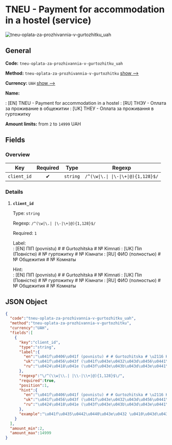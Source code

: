
# TNEU - Payment for accommodation in a hostel (service) 
![tneu-oplata-za-prozhivannia-v-gurtozhitku_uah](https://static.openfintech.io/payout_methods/tneu-oplata-za-prozhivannia-v-gurtozhitku_uah/logo.svg?w=400&c=v0.59.26#w24)  

## General 
 
**Code:** `tneu-oplata-za-prozhivannia-v-gurtozhitku_uah` 
 
**Method:** `tneu-oplata-za-prozhivannia-v-gurtozhitku` [show -->](/payout-methods/tneu-oplata-za-prozhivannia-v-gurtozhitku/) 
 
**Currency:** `UAH` [show -->](/currencies/UAH/) 
 
**Name:** 
 
:	[EN] TNEU - Payment for accommodation in a hostel 
:	[RU] ТНЭУ - Оплата за проживание в общежитии 
:	[UK] ТНЕУ - Оплата за проживання в гуртожитку 
 
**Amount limits:** from `2` to `14999` UAH 

## Fields 

### Overview 

|Key|Required|Type|Regexp| 
|:---:|:---:|:---:|:---:| 
|`client_id`|✔|`string`|`/^(\w\|\.\| \|\-\|\+\|@){1,128}$/`| 
 

### Details 
 
1. **`client_id`** 
 
	Type: `string` 
 
	Regexp: `/^(\w|\.| |\-|\+|@){1,128}$/` 
 
	Required: `1` 
 
	Label:  
	: [EN] ПІП (povnistu) # # Gurtozhitska # № Kimnati 
	: [UK] Піп (Повністю) # № гуртожитку # № Кімнати 
	: [RU] ФИО (полностью) # № Общежития # № Комнаты 
 
	Hint:  
	: [EN] ПІП (povnistu) # # Gurtozhitska # № Kimnati 
	: [UK] Піп (Повністю) # № гуртожитку # № Кімнати 
	: [RU] ФИО (полностью) # № Общежития # № Комнаты 
 

## JSON Object 

```json
{
  "code":"tneu-oplata-za-prozhivannia-v-gurtozhitku_uah",
  "method":"tneu-oplata-za-prozhivannia-v-gurtozhitku",
  "currency":"UAH",
  "fields":[
    {
      "key":"client_id",
      "type":"string",
      "label":{
        "en":"\u041f\u0406\u041f (povnistu) # # Gurtozhitska # \u2116 Kimnati",
        "uk":"\u041f\u0456\u043f (\u041f\u043e\u0432\u043d\u0456\u0441\u0442\u044e) # \u2116 \u0433\u0443\u0440\u0442\u043e\u0436\u0438\u0442\u043a\u0443 # \u2116 \u041a\u0456\u043c\u043d\u0430\u0442\u0438",
        "ru":"\u0424\u0418\u041e (\u043f\u043e\u043b\u043d\u043e\u0441\u0442\u044c\u044e) # \u2116 \u041e\u0431\u0449\u0435\u0436\u0438\u0442\u0438\u044f # \u2116 \u041a\u043e\u043c\u043d\u0430\u0442\u044b"
      },
      "regexp":"\/^(\\w|\\.| |\\-|\\+|@){1,128}$\/",
      "required":true,
      "position":1,
      "hint":{
        "en":"\u041f\u0406\u041f (povnistu) # # Gurtozhitska # \u2116 Kimnati",
        "uk":"\u041f\u0456\u043f (\u041f\u043e\u0432\u043d\u0456\u0441\u0442\u044e) # \u2116 \u0433\u0443\u0440\u0442\u043e\u0436\u0438\u0442\u043a\u0443 # \u2116 \u041a\u0456\u043c\u043d\u0430\u0442\u0438",
        "ru":"\u0424\u0418\u041e (\u043f\u043e\u043b\u043d\u043e\u0441\u0442\u044c\u044e) # \u2116 \u041e\u0431\u0449\u0435\u0436\u0438\u0442\u0438\u044f # \u2116 \u041a\u043e\u043c\u043d\u0430\u0442\u044b"
      },
      "example":"\u041f\u0435\u0442\u0440\u043e\u0432 \u0410\u043d\u0434\u0440i\u0439 \u0412\u043e\u043b\u043e\u0434\u0438\u043c\u0438\u0440\u043e\u0432\u0438\u0447#4#15"
    }
  ],
  "amount_min":2,
  "amount_max":14999
}
```  

